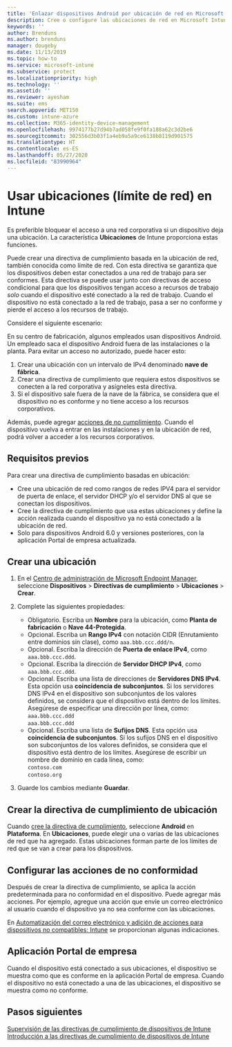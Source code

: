 ```yaml
---
title: 'Enlazar dispositivos Android por ubicación de red en Microsoft Intune: Azure | Microsoft Docs'
description: Cree o configure las ubicaciones de red en Microsoft Intune para dispositivos Android. Puede marcar dispositivos como no conformes en función de la ubicación de red del dispositivo. Si el dispositivo está fuera de la ubicación de red, puede bloquear el acceso a los recursos de la empresa.
keywords: ''
author: Brenduns
ms.author: brenduns
manager: dougeby
ms.date: 11/13/2019
ms.topic: how-to
ms.service: microsoft-intune
ms.subservice: protect
ms.localizationpriority: high
ms.technology: ''
ms.assetid: ''
ms.reviewer: ayesham
ms.suite: ems
search.appverid: MET150
ms.custom: intune-azure
ms.collection: M365-identity-device-management
ms.openlocfilehash: 9974177b27d94b7ad058fe9f0fa188a62c3d2be6
ms.sourcegitcommit: 302556d3b03f1a4eb9a5a9ce6138b8119d901575
ms.translationtype: HT
ms.contentlocale: es-ES
ms.lasthandoff: 05/27/2020
ms.locfileid: "83990964"
---
```

# <a name="use-locations-network-fence-in-intune"></a>Usar ubicaciones (límite de red) en Intune

Es preferible bloquear el acceso a una red corporativa si un dispositivo deja una ubicación. La característica **Ubicaciones** de Intune proporciona estas funciones. 

Puede crear una directiva de cumplimiento basada en la ubicación de red, también conocida como límite de red. Con esta directiva se garantiza que los dispositivos deben estar conectados a una red de trabajo para ser conformes. Esta directiva se puede usar junto con directivas de acceso condicional para que los dispositivos tengan acceso a recursos de trabajo *solo* cuando el dispositivo esté conectado a la red de trabajo. Cuando el dispositivo no está conectado a la red de trabajo, pasa a ser no conforme y pierde el acceso a los recursos de trabajo.

Considere el siguiente escenario:

En su centro de fabricación, algunos empleados usan dispositivos Android. Un empleado saca el dispositivo Android fuera de las instalaciones o la planta. Para evitar un acceso no autorizado, puede hacer esto:

1. Crear una ubicación con un intervalo de IPv4 denominado **nave de fábrica**.
2. Crear una directiva de cumplimiento que requiera estos dispositivos se conecten a la red corporativa y asígneles esta directiva.
3. Si el dispositivo sale fuera de la nave de la fábrica, se considera que el dispositivo no es conforme y no tiene acceso a los recursos corporativos.

Además, puede agregar [acciones de no cumplimiento](#configure-the-actions-for-noncompliance). Cuando el dispositivo vuelva a entrar en las instalaciones y en la ubicación de red, podrá volver a acceder a los recursos corporativos.

## <a name="prerequisites"></a>Requisitos previos

Para crear una directiva de cumplimiento basadas en ubicación:

- Cree una ubicación de red como rangos de redes IPV4 para el servidor de puerta de enlace, el servidor DHCP y/o el servidor DNS al que se conectan los dispositivos.
- Cree la directiva de cumplimiento que usa estas ubicaciones y define la acción realizada cuando el dispositivo ya no está conectado a la ubicación de red.
- Solo para dispositivos Android 6.0 y versiones posteriores, con la aplicación Portal de empresa actualizada.

## <a name="create-a-location"></a>Crear una ubicación

1. En el [Centro de administración de Microsoft Endpoint Manager](https://go.microsoft.com/fwlink/?linkid=2109431), seleccione **Dispositivos** > **Directivas de cumplimiento** > **Ubicaciones** > **Crear**.

2. Complete las siguientes propiedades:  

   - Obligatorio. Escriba un **Nombre** para la ubicación, como **Planta de fabricación** o **Nave 44-Protegida**.
   - Opcional. Escriba un **Rango IPv4** con notación CIDR (Enrutamiento entre dominios sin clase), como `aaa.bbb.ccc.ddd/n`.
   - Opcional. Escriba la dirección de **Puerta de enlace IPv4**, como `aaa.bbb.ccc.ddd`.
   - Opcional. Escriba la dirección de **Servidor DHCP IPv4**, como `aaa.bbb.ccc.ddd`.
   - Opcional. Escriba una lista de direcciones de **Servidores DNS IPv4**. Esta opción usa **coincidencia de subconjuntos**. Si los servidores DNS IPv4 en el dispositivo son subconjuntos de los valores definidos, se considera que el dispositivo está dentro de los límites. Asegúrese de especificar una dirección por línea, como:  
     `aaa.bbb.ccc.ddd`  
     `aaa.bbb.ccc.ddd`
   - Opcional. Escriba una lista de **Sufijos DNS**. Esta opción usa **coincidencia de subconjuntos**. Si los sufijos DNS en el dispositivo son subconjuntos de los valores definidos, se considera que el dispositivo está dentro de los límites. Asegúrese de escribir un nombre de dominio en cada línea, como:  
     `contoso.com`  
     `contoso.org`

3. Guarde los cambios mediante **Guardar**.

## <a name="create-the-location-compliance-policy"></a>Crear la directiva de cumplimiento de ubicación

Cuando [cree la directiva de cumplimiento](create-compliance-policy.md), seleccione **Android** en **Plataforma**. En **Ubicaciones**, puede elegir una o varias de las ubicaciones de red que ha agregado. Estas ubicaciones forman parte de los límites de red que se van a crear para los dispositivos.

## <a name="configure-the-actions-for-noncompliance"></a>Configurar las acciones de no conformidad

Después de crear la directiva de cumplimiento, se aplica la acción predeterminada para no conformidad en el dispositivo. Puede agregar más acciones. Por ejemplo, agregue una acción que envíe un correo electrónico al usuario cuando el dispositivo ya no sea conforme con las ubicaciones.

En [Automatización del correo electrónico y adición de acciones para dispositivos no compatibles: Intune](actions-for-noncompliance.md) se proporcionan algunas indicaciones.

## <a name="company-portal-app"></a>Aplicación Portal de empresa

Cuando el dispositivo está conectado a sus ubicaciones, el dispositivo se muestra como que es conforme en la aplicación Portal de empresa. Cuando el dispositivo no está conectado a una de las ubicaciones, el dispositivo se muestra como no conforme.

## <a name="next-steps"></a>Pasos siguientes

[Supervisión de las directivas de cumplimiento de dispositivos de Intune](compliance-policy-monitor.md)  
[Introducción a las directivas de cumplimiento de dispositivos de Intune](device-compliance-get-started.md)
